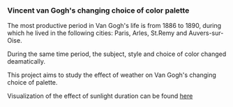 ### Vincent van Gogh's changing choice of color palette

The most productive period in Van Gogh's life is from 1886 to 1890, during which he lived in the following cities: Paris, Arles, St.Remy and Auvers-sur-Oise.

During the same time period, the subject, style and choice of color changed deamatically.

This project aims to study the effect of weather on Van Gogh's changing choice of palette.

Visualization of the effect of sunlight duration can be found [here](https://yueying-teng.github.io/van_gogh_choice_of_color_through_his_self_portraits/)
